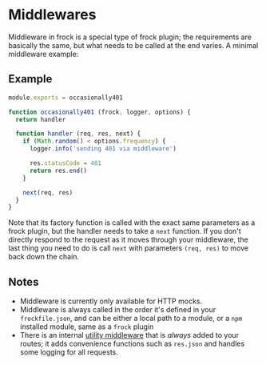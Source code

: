 # Middlewares

Middleware in frock is a special type of frock plugin; the requirements are
basically the same, but what needs to be called at the end varies. A minimal
middleware example:

## Example

```javascript
module.exports = occasionally401

function occasionally401 (frock, logger, options) {
  return handler

  function handler (req, res, next) {
    if (Math.random() < options.frequency) {
      logger.info('sending 401 via middleware')

      res.statusCode = 401
      return res.end()
    }

    next(req, res)
  }
}
```

Note that its factory function is called with the exact same parameters as a
frock plugin, but the handler needs to take a `next` function. If you don't
directly respond to the request as it moves through your middleware, the last
thing you need to do is call `next` with parameters `(req, res)` to move back
down the chain.

## Notes

- Middleware is currently only available for HTTP mocks.
- Middleware is always called in the order it's defined in your
  `frockfile.json`, and can be either a local path to a module, or a `npm`
  installed module, same as a `frock` plugin
- There is an internal [utility middleware][] that is _always_ added to your
  routes; it adds convenience functions such as `res.json` and handles some
  logging for all requests.
  
[utility middleware]: ./plugins.md#response-convenience-functions
